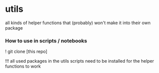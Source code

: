 # utils
all kinds of helper functions that (probably) won't make it into their own package

### How to use in scripts / notebooks

! git clone [this repo]

!!! all used packages in the utils scripts need to be installed for the helper functions to work
